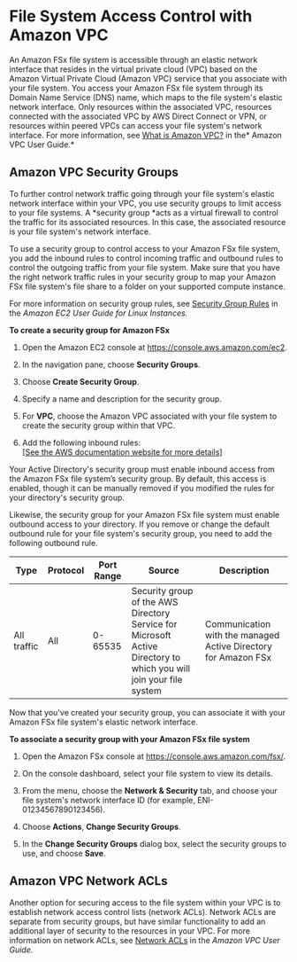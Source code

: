 # File System Access Control with Amazon VPC<a name="limit-access-security-groups"></a>

An Amazon FSx file system is accessible through an elastic network interface that resides in the virtual private cloud \(VPC\) based on the Amazon Virtual Private Cloud \(Amazon VPC\) service that you associate with your file system\. You access your Amazon FSx file system through its Domain Name Service \(DNS\) name, which maps to the file system's elastic network interface\. Only resources within the associated VPC, resources connected with the associated VPC by AWS Direct Connect or VPN, or resources within peered VPCs can access your file system's network interface\. For more information, see [What is Amazon VPC?](https://docs.aws.amazon.com/vpc/latest/userguide/what-is-amazon-vpc.html) in the* Amazon VPC User Guide\.*

## Amazon VPC Security Groups<a name="fsx-vpc-security-groups"></a>

To further control network traffic going through your file system's elastic network interface within your VPC, you use security groups to limit access to your file systems\. A *security group *acts as a virtual firewall to control the traffic for its associated resources\. In this case, the associated resource is your file system's network interface\.

To use a security group to control access to your Amazon FSx file system, you add the inbound rules to control incoming traffic and outbound rules to control the outgoing traffic from your file system\. Make sure that you have the right network traffic rules in your security group to map your Amazon FSx file system's file share to a folder on your supported compute instance\.

For more information on security group rules, see [Security Group Rules](https://docs.aws.amazon.com/AWSEC2/latest/UserGuide/using-network-security.html#security-group-rules) in the *Amazon EC2 User Guide for Linux Instances\.*

**To create a security group for Amazon FSx**

1. Open the Amazon EC2 console at [https://console\.aws\.amazon\.com/ec2](https://console.aws.amazon.com/ec2)\.

1. In the navigation pane, choose **Security Groups**\.

1. Choose **Create Security Group**\.

1. Specify a name and description for the security group\.

1. For **VPC**, choose the Amazon VPC associated with your file system to create the security group within that VPC\.

1. Add the following inbound rules:    
[\[See the AWS documentation website for more details\]](http://docs.aws.amazon.com/fsx/latest/WindowsGuide/limit-access-security-groups.html)

Your Active Directory's security group must enable inbound access from the Amazon FSx file system’s security group\. By default, this access is enabled, though it can be manually removed if you modified the rules for your directory's security group\.

Likewise, the security group for your Amazon FSx file system must enable outbound access to your directory\. If you remove or change the default outbound rule for your file system's security group, you need to add the following outbound rule\.


| Type | Protocol | Port Range | Source | Description | 
| --- | --- | --- | --- | --- | 
| All traffic | All | 0\-65535 | Security group of the AWS Directory Service for Microsoft Active Directory to which you will join your file system | Communication with the managed Active Directory for Amazon FSx | 

Now that you've created your security group, you can associate it with your Amazon FSx file system's elastic network interface\.

**To associate a security group with your Amazon FSx file system**

1. Open the Amazon FSx console at [https://console\.aws\.amazon\.com/fsx/](https://console.aws.amazon.com/fsx/)\.

1. On the console dashboard, select your file system to view its details\.

1. From the menu, choose the **Network & Security** tab, and choose your file system's network interface ID \(for example, ENI\-01234567890123456\)\.

1. Choose **Actions**, **Change Security Groups**\.

1. In the **Change Security Groups** dialog box, select the security groups to use, and choose **Save**\.

## Amazon VPC Network ACLs<a name="limit-access-acl"></a>

Another option for securing access to the file system within your VPC is to establish network access control lists \(network ACLs\)\. Network ACLs are separate from security groups, but have similar functionality to add an additional layer of security to the resources in your VPC\. For more information on network ACLs, see [Network ACLs](https://docs.aws.amazon.com/vpc/latest/userguide/VPC_ACLs.html) in the *Amazon VPC User Guide\.*